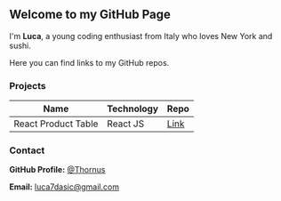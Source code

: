 <link rel="shortcut icon" type="image/x-icon" href="/favicon.ico?">

## Welcome to my GitHub Page

I'm **Luca**, a young coding enthusiast from Italy who loves New York and sushi.

Here you can find links to my GitHub repos.

### Projects

Name                |    Technology    |    Repo     
------------        |   -------------  |-------------
React Product Table |     React JS     | [Link](https://github.com/Thornus/react-product-table)

### Contact

**GitHub Profile:** [@Thornus](https://github.com/Thornus)

**Email:** luca7dasic@gmail.com
